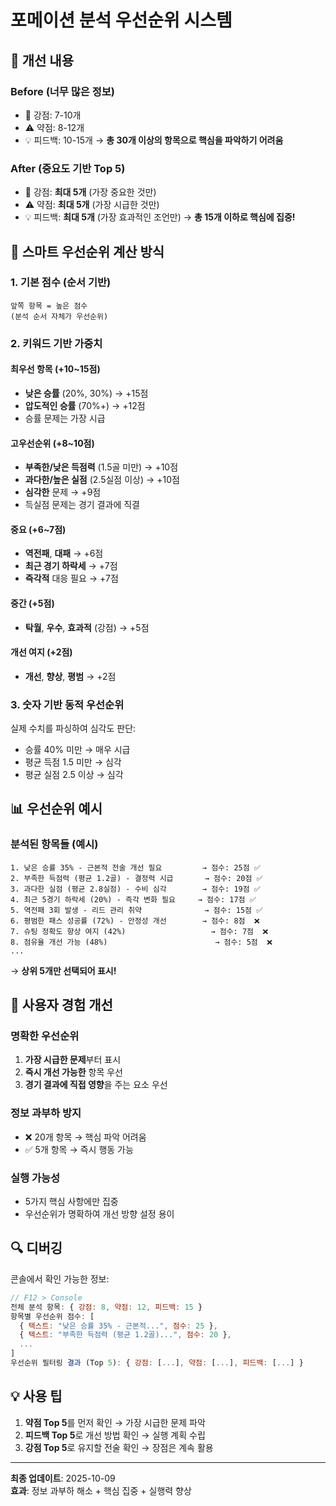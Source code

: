 # 포메이션 분석 우선순위 시스템

## 🎯 개선 내용

### Before (너무 많은 정보)
- 💪 강점: 7-10개
- ⚠️ 약점: 8-12개  
- 💡 피드백: 10-15개
→ **총 30개 이상의 항목으로 핵심을 파악하기 어려움**

### After (중요도 기반 Top 5)
- 💪 강점: **최대 5개** (가장 중요한 것만)
- ⚠️ 약점: **최대 5개** (가장 시급한 것만)
- 💡 피드백: **최대 5개** (가장 효과적인 조언만)
→ **총 15개 이하로 핵심에 집중!**

## 🧠 스마트 우선순위 계산 방식

### 1. 기본 점수 (순서 기반)
```
앞쪽 항목 = 높은 점수
(분석 순서 자체가 우선순위)
```

### 2. 키워드 기반 가중치

#### 최우선 항목 (+10~15점)
- **낮은 승률** (20%, 30%) → +15점
- **압도적인 승률** (70%+) → +12점
- 승률 문제는 가장 시급

#### 고우선순위 (+8~10점)
- **부족한/낮은 득점력** (1.5골 미만) → +10점
- **과다한/높은 실점** (2.5실점 이상) → +10점
- **심각한** 문제 → +9점
- 득실점 문제는 경기 결과에 직결

#### 중요 (+6~7점)
- **역전패**, **대패** → +6점
- **최근 경기 하락세** → +7점
- **즉각적** 대응 필요 → +7점

#### 중간 (+5점)
- **탁월**, **우수**, **효과적** (강점) → +5점

#### 개선 여지 (+2점)
- **개선**, **향상**, **평범** → +2점

### 3. 숫자 기반 동적 우선순위

실제 수치를 파싱하여 심각도 판단:
- 승률 40% 미만 → 매우 시급
- 평균 득점 1.5 미만 → 심각
- 평균 실점 2.5 이상 → 심각

## 📊 우선순위 예시

### 분석된 항목들 (예시)
```
1. 낮은 승률 35% - 근본적 전술 개선 필요         → 점수: 25점 ✅
2. 부족한 득점력 (평균 1.2골) - 결정력 시급       → 점수: 20점 ✅
3. 과다한 실점 (평균 2.8실점) - 수비 심각        → 점수: 19점 ✅
4. 최근 5경기 하락세 (20%) - 즉각 변화 필요     → 점수: 17점 ✅
5. 역전패 3회 발생 - 리드 관리 취약              → 점수: 15점 ✅
6. 평범한 패스 성공률 (72%) - 안정성 개선        → 점수: 8점  ❌
7. 슈팅 정확도 향상 여지 (42%)                   → 점수: 7점  ❌
8. 점유율 개선 가능 (48%)                        → 점수: 5점  ❌
...
```

→ **상위 5개만 선택되어 표시!**

## 🎨 사용자 경험 개선

### 명확한 우선순위
1. **가장 시급한 문제**부터 표시
2. **즉시 개선 가능한** 항목 우선
3. **경기 결과에 직접 영향**을 주는 요소 우선

### 정보 과부하 방지
- ❌ 20개 항목 → 핵심 파악 어려움
- ✅ 5개 항목 → 즉시 행동 가능

### 실행 가능성
- 5가지 핵심 사항에만 집중
- 우선순위가 명확하여 개선 방향 설정 용이

## 🔍 디버깅

콘솔에서 확인 가능한 정보:
```javascript
// F12 > Console
전체 분석 항목: { 강점: 8, 약점: 12, 피드백: 15 }
항목별 우선순위 점수: [
  { 텍스트: "낮은 승률 35% - 근본적...", 점수: 25 },
  { 텍스트: "부족한 득점력 (평균 1.2골)...", 점수: 20 },
  ...
]
우선순위 필터링 결과 (Top 5): { 강점: [...], 약점: [...], 피드백: [...] }
```

## 💡 사용 팁

1. **약점 Top 5**를 먼저 확인 → 가장 시급한 문제 파악
2. **피드백 Top 5**로 개선 방법 확인 → 실행 계획 수립
3. **강점 Top 5**로 유지할 전술 확인 → 장점은 계속 활용

---

**최종 업데이트**: 2025-10-09  
**효과**: 정보 과부하 해소 + 핵심 집중 + 실행력 향상

